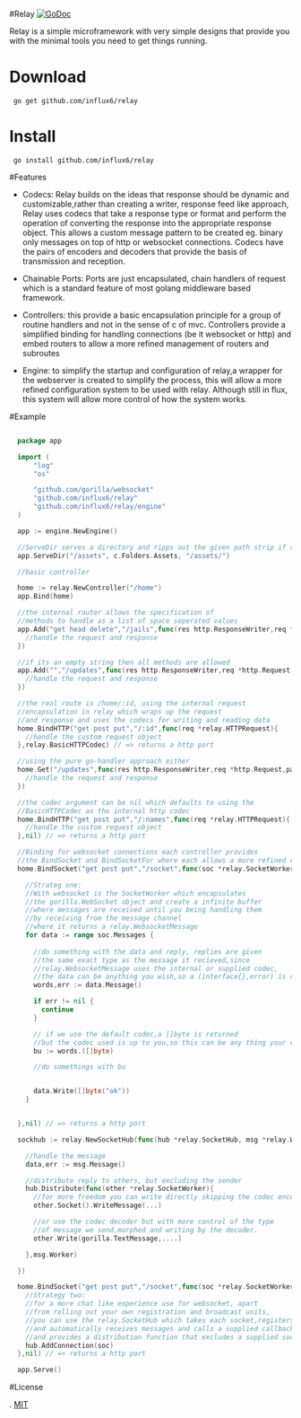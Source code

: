 #Relay
[![GoDoc](http://img.shields.io/badge/go-documentation-blue.svg?style=flat-square)](http://godoc.org/github.com/influx6/relay)

Relay is a simple microframework with very simple designs that provide you with the minimal tools you need to get things running.

# Download

     go get github.com/influx6/relay

# Install

     go install github.com/influx6/relay


#Features

  - Codecs: Relay builds on the ideas that response should be dynamic and customizable,rather than creating a writer, response feed like approach, Relay uses codecs that take a response type or format and perform the operation of converting the response into the appropriate response object. This allows a custom message pattern to be created eg. binary only messages on top of http or websocket connections. Codecs have the pairs of encoders and decoders that provide the basis of transmission and reception.

  - Chainable Ports: Ports are just encapsulated, chain handlers of request which is a standard feature of most golang middleware based framework.

  - Controllers: this provide a basic encapsulation principle for a group of routine handlers and not in the sense of c of mvc. Controllers provide a simplified binding for handling connections (be it websocket or http) and embed routers to allow a more refined management of routers and subroutes

  - Engine: to simplify the startup and configuration of relay,a wrapper for the webserver is created to simplify the process, this will allow a more refined configuration system to be used with relay. Although still in flux, this system will allow more control of how the system works.

#Example

  ```go

    package app

    import (
    	"log"
    	"os"

    	"github.com/gorilla/websocket"
    	"github.com/influx6/relay"
    	"github.com/influx6/relay/engine"
    )

  	app := engine.NewEngine()

    //ServeDir serves a directory and ripps out the given path strip if supplied
  	app.ServeDir("/assets", c.Folders.Assets, "/assets/")

    //basic controller

    home := relay.NewController("/home")
    app.Bind(home)

    //the internal router allows the specification of 
    //methods to handle as a list of space seperated values
    app.Add("get head delete","/jails",func(res http.ResponseWriter,req *http.Request,params relay.Collector){
      //handle the request and response
    })

    //if its an empty string then all methods are allowed
    app.Add("","/updates",func(res http.ResponseWriter,req *http.Request,params relay.Collector){
      //handle the request and response
    })

    //the real route is /home/:id, using the internal request 
    //encapsulation in relay which wraps up the request 
    //and response and uses the codecs for writing and reading data
    home.BindHTTP("get post put","/:id",func(req *relay.HTTPRequest){
      //handle the custom request object
    },relay.BasicHTTPCodec) // => returns a http port

    //using the pure go-handler approach either
    home.Get("/updates",func(res http.ResponseWriter,req *http.Request,params relay.Collector){
      //handle the request and response
    })

    //the codec argument can be nil which defaults to using the 
    //BasicHTTPCodec as the internal http codec
    home.BindHTTP("get post put","/:names",func(req *relay.HTTPRequest){
      //handle the custom request object
    },nil) // => returns a http port

    //Binding for websocket connections each controller provides 
    //the BindSocket and BindSocketFor where each allows a more refined control on arguments.
    home.BindSocket("get post put","/socket",func(soc *relay.SocketWorker){

      //Strateg one:
      //With websocket is the SocketWorker which encapsulates 
      //the gorilla.WebSocket object and create a infinite buffer 
      //where messages are received until you being handling them 
      //by receiving from the message channel 
      //where it returns a relay.WebsocketMessage
      for data := range soc.Messages {
      
        //do something with the data and reply, replies are given 
        //the same exact type as the message it recieved,since 
        //relay.WebsocketMessage uses the internal or supplied codec, 
        //the data can be anything you wish,so a (interface{},error) is returned
        words,err := data.Message()

        if err != nil {
          continue
        }

        // if we use the default codec,a []byte is returned
        //but the codec used is up to you,so this can be any thing your codec returns
        bu := words.([]byte)

        //do somethings with bu


        data.Write([]byte("ok"))
      }


    },nil) // => returns a http port

    sockhub := relay.NewSocketHub(func(hub *relay.SocketHub, msg *relay.WebsocketMessage){

      //handle the message
      data,err := msg.Message()

      //distribute reply to others, but excluding the sender
      hub.Distribute(func(other *relay.SocketWorker){
        //for more freedom you can write directly skipping the codec encoder
        other.Socket().WriteMessage(...)

        //or use the codec decoder but with more control of the type 
        //of message we send,morphed and writing by the decoder.
        other.Write(gorilla.TextMessage,....)

      },msg.Worker)

    })

    home.BindSocket("get post put","/socket",func(soc *relay.SocketWorker){
      //Strategy two:
      //for a more chat like experience use for websocket, apart 
      //from rolling out your own registration and broadcast units, 
      //you can use the relay.SocketHub which takes each socket,registers 
      //and automatically receives messages and calls a supplied callback 
      //and provides a distribution function that excludes a supplied socket
      hub.AddConnection(soc)
    },nil) // => returns a http port

  	app.Serve()
  ```

#License

  . [MIT]()
